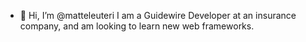 - 👋 Hi, I’m @matteleuteri
I am a Guidewire Developer at an insurance company, and am looking to learn new web frameworks.

<!---
matteleuteri/matteleuteri is a ✨ special ✨ repository because its `README.md` (this file) appears on your GitHub profile.
You can click the Preview link to take a look at your changes.
--->
